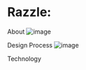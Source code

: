 # Razzle:
About
![image](https://user-images.githubusercontent.com/27830803/29245919-5c950a7a-7f9e-11e7-8a52-773fc3061013.png)

Design Process
![image](https://user-images.githubusercontent.com/27830803/29245942-d5fffe10-7f9e-11e7-93a8-83680629b8eb.png)

Technology


